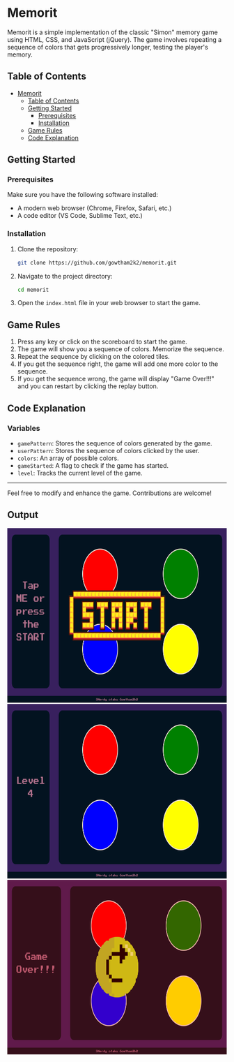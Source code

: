 # Memorit

Memorit is a simple implementation of the classic "Simon" memory game using HTML, CSS, and JavaScript (jQuery). The game involves repeating a sequence of colors that gets progressively longer, testing the player's memory.

## Table of Contents

- [Memorit](#Memorit)
  - [Table of Contents](#table-of-contents)
  - [Getting Started](#getting-started)
    - [Prerequisites](#prerequisites)
    - [Installation](#installation)
  - [Game Rules](#game-rules)
  - [Code Explanation](#code-explanation)

## Getting Started

### Prerequisites

Make sure you have the following software installed:

- A modern web browser (Chrome, Firefox, Safari, etc.)
- A code editor (VS Code, Sublime Text, etc.)

### Installation

1. Clone the repository:
   ```bash
   git clone https://github.com/gowtham2k2/memorit.git
   ```
2. Navigate to the project directory:
   ```bash
   cd memorit
   ```
3. Open the `index.html` file in your web browser to start the game.

## Game Rules

1. Press any key or click on the scoreboard to start the game.
2. The game will show you a sequence of colors. Memorize the sequence.
3. Repeat the sequence by clicking on the colored tiles.
4. If you get the sequence right, the game will add one more color to the sequence.
5. If you get the sequence wrong, the game will display "Game Over!!!" and you can restart by clicking the replay button.

## Code Explanation

### Variables

- `gamePattern`: Stores the sequence of colors generated by the game.
- `userPattern`: Stores the sequence of colors clicked by the user.
- `colors`: An array of possible colors.
- `gameStarted`: A flag to check if the game has started.
- `level`: Tracks the current level of the game.

---

Feel free to modify and enhance the game. Contributions are welcome!

## Output

<div align= "center">
<img src= "./eg_img/eg1.png" height=400>
<img src= "./eg_img/eg2.png" height=400>
<img src= "./eg_img/eg3.png" height=400>
</div>
